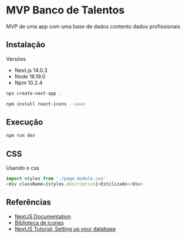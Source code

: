 # MVP Banco de Talentos

MVP de uma app com uma base de dados contento dados profissionais

## Instalação

Versões

- Next.js 14.0.3
- Node 18.19.0
- Npm 10.2.4

```bash
npx create-next-app .

npm install react-icons --save
```

## Execução

```bash
npm run dev
```

## CSS

Usando o css

```javascript
import styles from './page.module.css'
<div className={styles.description}>Estilizado</div>
```

## Referências

- [NextJS Documentation](https://nextjs.org/docs)
- [Biblioteca de icones](https://react-icons.github.io/react-icons/icons/ai/)
- [NextJS Tutorial: Setting up your database ](https://nextjs.org/learn/dashboard-app/setting-up-your-database)
